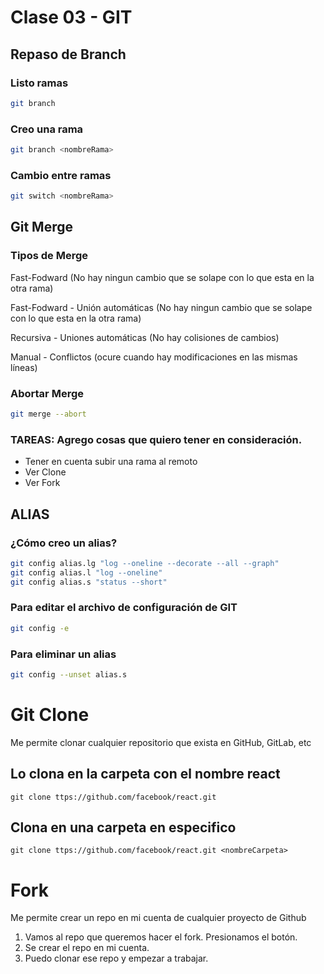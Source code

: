 # Clase 03 - GIT

## Repaso de Branch

### Listo ramas

```sh
git branch
```

### Creo una rama

```sh
git branch <nombreRama>
```

### Cambio entre ramas

```sh
git switch <nombreRama>
```

## Git Merge

### Tipos de Merge

Fast-Fodward (No hay ningun cambio que se solape con lo que esta en la otra rama)

Fast-Fodward - Unión automáticas (No hay ningun cambio que se solape con lo que esta en la otra rama)

Recursiva -  Uniones automáticas (No hay colisiones de cambios)

Manual - Conflictos (ocure cuando hay modificaciones en las mismas líneas)

### Abortar Merge

```sh
git merge --abort
```
### TAREAS: Agrego cosas que quiero tener en consideración.

* Tener en cuenta subir una rama al remoto
* Ver Clone
* Ver Fork

## ALIAS

### ¿Cómo creo un alias?

```sh
git config alias.lg "log --oneline --decorate --all --graph"
git config alias.l "log --oneline"
git config alias.s "status --short"
```

### Para editar el archivo de configuración de GIT

```sh
git config -e
```

### Para eliminar un alias

```sh
git config --unset alias.s
```

# Git Clone
Me permite clonar cualquier repositorio que exista en GitHub, GitLab, etc

## Lo clona en la carpeta con el nombre react

```shh
git clone ttps://github.com/facebook/react.git
```

## Clona en una carpeta en especifico

```shh
git clone ttps://github.com/facebook/react.git <nombreCarpeta>
```
# Fork
Me permite crear un repo en mi cuenta de cualquier proyecto de Github

1. Vamos al repo que queremos hacer el fork. Presionamos el botón.
2. Se crear el repo en mi cuenta.
3. Puedo clonar ese repo y empezar a trabajar.


